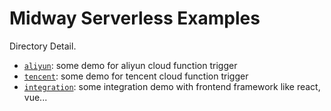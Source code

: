 # Midway Serverless Examples

Directory Detail.

- [`aliyun`](./aliyun): some demo for aliyun cloud function trigger
- [`tencent`](./tencent): some demo for tencent cloud function trigger
- [`integration`](./integration): some integration demo with frontend framework like react, vue...
